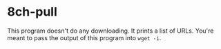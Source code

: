 # 8ch-pull

This program doesn't do any downloading. It prints a list of URLs. You're meant to pass the output of this program into `wget -i`.
